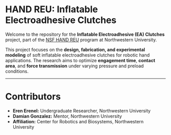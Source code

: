 # HAND REU: Inflatable Electroadhesive Clutches

Welcome to the repository for the **Inflatable Electroadhesive (EA) Clutches** project, part of the [NSF HAND REU](https://hand-erc.org/) program at Northwestern University.

This project focuses on the **design, fabrication, and experimental modeling** of soft inflatable electroadhesive clutches for robotic hand applications. The research aims to optimize **engagement time**, **contact area**, and **force transmission** under varying pressure and preload conditions.

---

# Contributors

- **Eren Erenel:**  Undergraduate Researcher, Northwestern University  
- **Damian Gonzalez:** Mentor, Northwestern University
- **Affiliation:** Center for Robotics and Biosystems, Northwestern University


